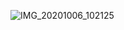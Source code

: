 ![IMG_20201006_102125](https://user-images.githubusercontent.com/67545874/95159999-41dcbd00-07c1-11eb-87db-b225101f168b.jpg)
